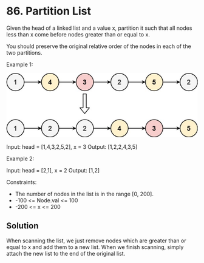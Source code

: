 # 86. Partition List
Given the head of a linked list and a value x, partition it such that all nodes less than x come before nodes greater than or equal to x.

You should preserve the original relative order of the nodes in each of the two partitions.

Example 1:

![Example 1](partition.jpg)

Input: head = [1,4,3,2,5,2], x = 3
Output: [1,2,2,4,3,5]

Example 2:

Input: head = [2,1], x = 2
Output: [1,2]

Constraints:

* The number of nodes in the list is in the range [0, 200].
* -100 <= Node.val <= 100
* -200 <= x <= 200

## Solution
When scanning the list, we just remove nodes which are greater than or equal to x and add them to a new list. When we finish scanning, simply attach the new list to the end of the original list.